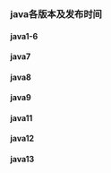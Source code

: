 ### java各版本及发布时间

#### java1-6

#### java7

#### java8

#### java9


#### java11


#### java12

#### java13